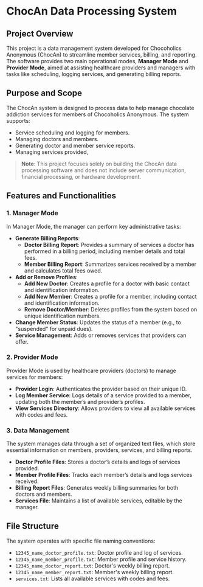 # ChocAn Data Processing System

## Project Overview
This project is a data management system developed for Chocoholics Anonymous (ChocAn) to streamline member services, billing, and reporting. The software provides two main operational modes, **Manager Mode** and **Provider Mode**, aimed at assisting healthcare providers and managers with tasks like scheduling, logging services, and generating billing reports.

## Purpose and Scope
The ChocAn system is designed to process data to help manage chocolate addiction services for members of Chocoholics Anonymous. The system supports:
- Service scheduling and logging for members.
- Managing doctors and members.
- Generating doctor and member service reports. 
- Managing services provided,

> **Note**: This project focuses solely on building the ChocAn data processing software and does not include server communication, financial processing, or hardware development.

## Features and Functionalities

### 1. Manager Mode
In Manager Mode, the manager can perform key administrative tasks:
- **Generate Billing Reports**:
  - **Doctor Billing Report**: Provides a summary of services a doctor has performed in a billing period, including member details and total fees.
  - **Member Billing Report**: Summarizes services received by a member and calculates total fees owed.
- **Add or Remove Profiles**:
  - **Add New Doctor**: Creates a profile for a doctor with basic contact and identification information.
  - **Add New Member**: Creates a profile for a member, including contact and identification information.
  - **Remove Doctor/Member**: Deletes profiles from the system based on unique identification numbers.
- **Change Member Status**: Updates the status of a member (e.g., to "suspended" for unpaid dues).
- **Service Management**: Adds or removes services that providers can offer.

### 2. Provider Mode
Provider Mode is used by healthcare providers (doctors) to manage services for members:
- **Provider Login**: Authenticates the provider based on their unique ID.
- **Log Member Service**: Logs details of a service provided to a member, updating both the member’s and provider’s profiles.
- **View Services Directory**: Allows providers to view all available services with codes and fees.

### 3. Data Management
The system manages data through a set of organized text files, which store essential information on members, providers, services, and billing reports.
- **Doctor Profile Files**: Stores a doctor’s details and logs of services provided.
- **Member Profile Files**: Tracks each member’s details and logs services received.
- **Billing Report Files**: Generates weekly billing summaries for both doctors and members.
- **Services File**: Maintains a list of available services, editable by the manager.

## File Structure
The system operates with specific file naming conventions:
- `12345_name_doctor_profile.txt`: Doctor profile and log of services.
- `12345_name_member_profile.txt`: Member profile and service history.
- `12345_name_doctor_report.txt`: Doctor's weekly billing report.
- `12345_name_member_report.txt`: Member's weekly billing report.
- `services.txt`: Lists all available services with codes and fees.

